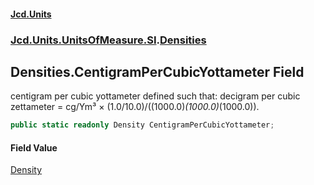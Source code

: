 #### [Jcd.Units](index.md 'index')
### [Jcd.Units.UnitsOfMeasure.SI](Jcd.Units.UnitsOfMeasure.SI.md 'Jcd.Units.UnitsOfMeasure.SI').[Densities](Densities.md 'Jcd.Units.UnitsOfMeasure.SI.Densities')

## Densities.CentigramPerCubicYottameter Field

centigram per cubic yottameter defined such that: decigram per cubic zettameter = cg/Ym³ × (1.0/10.0)/((1000.0)*(1000.0)*(1000.0)).

```csharp
public static readonly Density CentigramPerCubicYottameter;
```

#### Field Value
[Density](Density.md 'Jcd.Units.UnitTypes.Density')